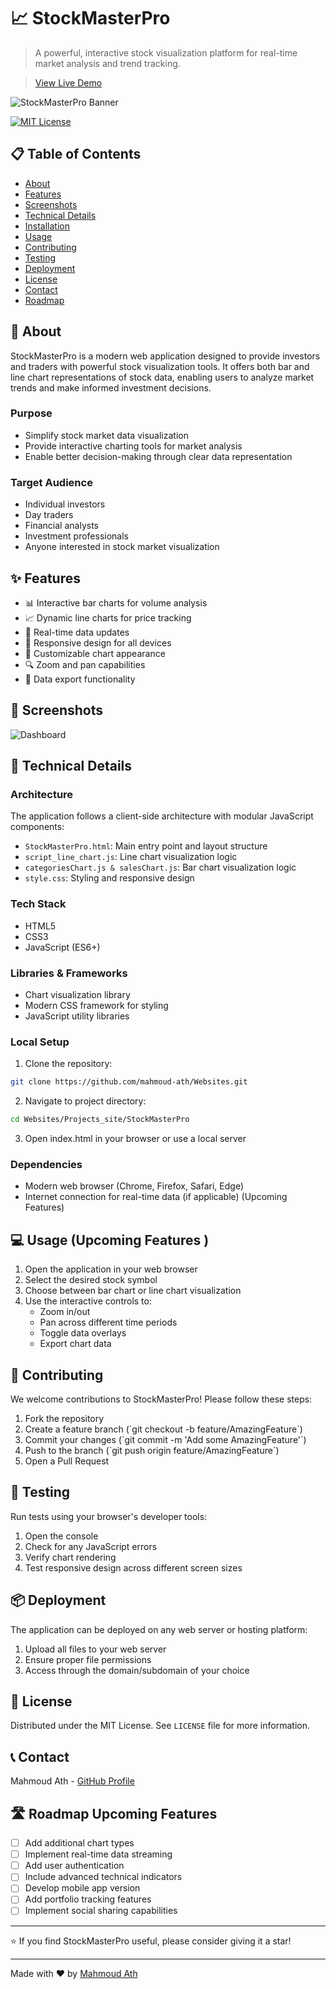 # 📈 StockMasterPro

> A powerful, interactive stock visualization platform for real-time market analysis and trend tracking.

>[View Live Demo](https://mahmoud-ath.github.io/Websites/Projects_site/StockMasterPro/StockMasterPro.html)

![StockMasterPro Banner](img/StockMasterPRO.jpeg) 


[![MIT License](https://img.shields.io/badge/License-MIT-green.svg)](https://choosealicense.com/licenses/mit/)

## 📋 Table of Contents

- [About](#about)
- [Features](#features)
- [Screenshots](#screenshots)
- [Technical Details](#technical-details)
- [Installation](#installation)
- [Usage](#usage)
- [Contributing](#contributing)
- [Testing](#testing)
- [Deployment](#deployment)
- [License](#license)
- [Contact](#contact)
- [Roadmap](#roadmap)

## 🎯 About

StockMasterPro is a modern web application designed to provide investors and traders with powerful stock visualization tools. It offers both bar and line chart representations of stock data, enabling users to analyze market trends and make informed investment decisions.

### Purpose
- Simplify stock market data visualization
- Provide interactive charting tools for market analysis
- Enable better decision-making through clear data representation

### Target Audience
- Individual investors
- Day traders
- Financial analysts
- Investment professionals
- Anyone interested in stock market visualization

## ✨ Features

- 📊 Interactive bar charts for volume analysis
- 📈 Dynamic line charts for price tracking
- 🔄 Real-time data updates
- 📱 Responsive design for all devices
- 🎨 Customizable chart appearance
- 🔍 Zoom and pan capabilities
- 💾 Data export functionality

## 📸 Screenshots

![Dashboard](img/Full_Website.png)



## 🔧 Technical Details

### Architecture
The application follows a client-side architecture with modular JavaScript components:
- `StockMasterPro.html`: Main entry point and layout structure
- `script_line_chart.js`: Line chart visualization logic
- `categoriesChart.js & salesChart.js`: Bar chart visualization logic
- `style.css`: Styling and responsive design

### Tech Stack
- HTML5
- CSS3
- JavaScript (ES6+)

### Libraries & Frameworks
- Chart visualization library 
- Modern CSS framework for styling
- JavaScript utility libraries

### Local Setup
1. Clone the repository:
```bash
git clone https://github.com/mahmoud-ath/Websites.git
```

2. Navigate to project directory:
```bash
cd Websites/Projects_site/StockMasterPro
```
3. Open index.html in your browser or use a local server

### Dependencies
- Modern web browser (Chrome, Firefox, Safari, Edge)
- Internet connection for real-time data (if applicable) (Upcoming Features)

## 💻 Usage (Upcoming Features )

1. Open the application in your web browser
2. Select the desired stock symbol
3. Choose between bar chart or line chart visualization
4. Use the interactive controls to:
   - Zoom in/out
   - Pan across different time periods
   - Toggle data overlays
   - Export chart data

## 🤝 Contributing

We welcome contributions to StockMasterPro! Please follow these steps:

1. Fork the repository
2. Create a feature branch (\`git checkout -b feature/AmazingFeature\`)
3. Commit your changes (\`git commit -m 'Add some AmazingFeature'\`)
4. Push to the branch (\`git push origin feature/AmazingFeature\`)
5. Open a Pull Request

## 🧪 Testing

Run tests using your browser's developer tools:
1. Open the console
2. Check for any JavaScript errors
3. Verify chart rendering
4. Test responsive design across different screen sizes

## 📦 Deployment

The application can be deployed on any web server or hosting platform:
1. Upload all files to your web server
2. Ensure proper file permissions
3. Access through the domain/subdomain of your choice

## 📄 License

Distributed under the MIT License. See `LICENSE` file for more information.

## 📞 Contact
Mahmoud Ath - [GitHub Profile](https://github.com/mahmoud-ath)

## 🛣️ Roadmap Upcoming Features

- [ ] Add additional chart types
- [ ] Implement real-time data streaming
- [ ] Add user authentication
- [ ] Include advanced technical indicators
- [ ] Develop mobile app version
- [ ] Add portfolio tracking features
- [ ] Implement social sharing capabilities

---

⭐️ If you find StockMasterPro useful, please consider giving it a star!

---

Made with ❤️ by [Mahmoud Ath](https://github.com/mahmoud-ath)
